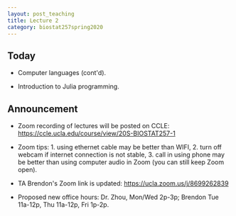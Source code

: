 ```yaml
---
layout: post_teaching
title: Lecture 2
category: biostat257spring2020
---
```


## Today

* Computer languages (cont'd).

* Introduction to Julia programming.

## Announcement

* Zoom recording of lectures will be posted on CCLE: <https://ccle.ucla.edu/course/view/20S-BIOSTAT257-1>

* Zoom tips: 1. using ethernet cable may be better than WIFI, 2. turn off webcam if internet connection is not stable, 3. call in using phone may be better than using computer audio in Zoom (you can still keep Zoom open).

* TA Brendon's Zoom link is updated: <https://ucla.zoom.us/j/8699262839>

* Proposed new office hours: Dr. Zhou, Mon/Wed 2p-3p; Brendon Tue 11a-12p, Thu 11a-12p, Fri 1p-2p.